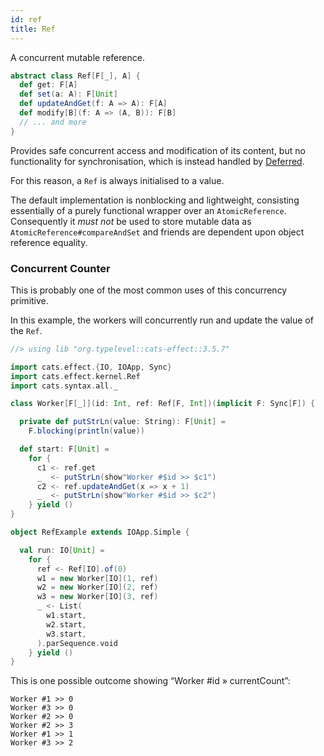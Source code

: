 ```yaml
---
id: ref
title: Ref
---
```


A concurrent mutable reference.

```scala mdoc:silent
abstract class Ref[F[_], A] {
  def get: F[A]
  def set(a: A): F[Unit]
  def updateAndGet(f: A => A): F[A]
  def modify[B](f: A => (A, B)): F[B]
  // ... and more
}
```

Provides safe concurrent access and modification of its content, but no functionality for synchronisation, which is instead handled by [Deferred](./deferred.md).

For this reason, a `Ref` is always initialised to a value.

The default implementation is nonblocking and lightweight, consisting
essentially of a purely functional wrapper over an `AtomicReference`.
Consequently it _must not_ be used to store mutable data as
`AtomicReference#compareAndSet` and friends are dependent
upon object reference equality.


### Concurrent Counter

This is probably one of the most common uses of this concurrency primitive.

In this example, the workers will concurrently run and update the value of the `Ref`.

```scala mdoc:reset:silent
//> using lib "org.typelevel::cats-effect::3.5.7"

import cats.effect.{IO, IOApp, Sync}
import cats.effect.kernel.Ref
import cats.syntax.all._

class Worker[F[_]](id: Int, ref: Ref[F, Int])(implicit F: Sync[F]) {

  private def putStrLn(value: String): F[Unit] =
    F.blocking(println(value))

  def start: F[Unit] =
    for {
      c1 <- ref.get
      _  <- putStrLn(show"Worker #$id >> $c1")
      c2 <- ref.updateAndGet(x => x + 1)
      _  <- putStrLn(show"Worker #$id >> $c2")
    } yield ()
}

object RefExample extends IOApp.Simple {

  val run: IO[Unit] =
    for {
      ref <- Ref[IO].of(0)
      w1 = new Worker[IO](1, ref)
      w2 = new Worker[IO](2, ref)
      w3 = new Worker[IO](3, ref)
      _ <- List(
        w1.start,
        w2.start,
        w3.start,
      ).parSequence.void
    } yield ()
}
```

This is one possible outcome showing “Worker #id » currentCount”:

```
Worker #1 >> 0
Worker #3 >> 0
Worker #2 >> 0
Worker #2 >> 3
Worker #1 >> 1
Worker #3 >> 2
```

